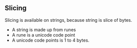 ## Slicing

Slicing is available on strings, because string is slice of bytes.
- A string is made up from runes
- A rune is a unicode code point
- A unicode code points is 1 to 4 bytes.
